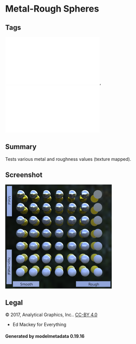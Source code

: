 # Metal-Rough Spheres

## Tags

![core](../../Models-core.md), ![testing](../../Models-testing.md)

## Summary

Tests various metal and roughness values (texture mapped).

## Screenshot

![screenshot](screenshot/screenshot.png)

## Legal

&copy; 2017, Analytical Graphics, Inc.. [CC-BY 4.0](https://creativecommons.org/licenses/by/4.0/legalcode)

 - Ed Mackey for Everything

#### Generated by modelmetadata 0.19.16